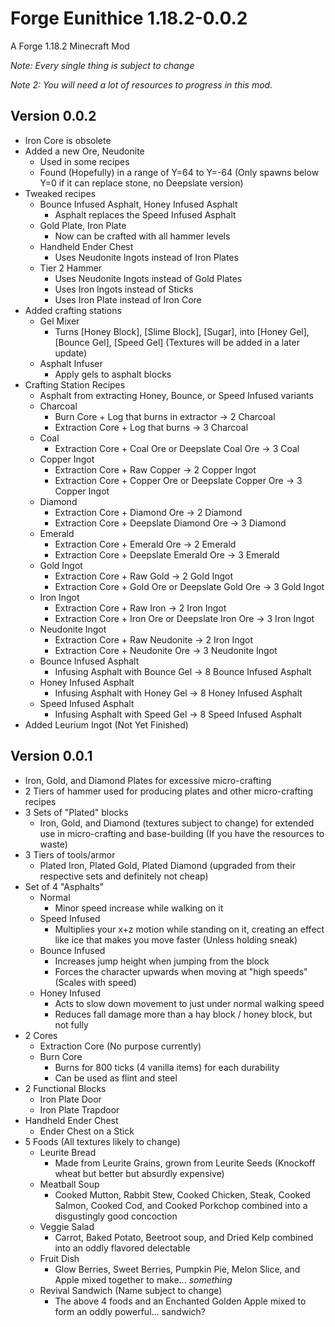 # Forge Eunithice 1.18.2-0.0.2

A Forge 1.18.2 Minecraft Mod

_Note: Every single thing is subject to change_

_Note 2: You will need a lot of resources to progress in this mod._


## Version 0.0.2
- Iron Core is obsolete
- Added a new Ore, Neudonite
  - Used in some recipes
  - Found (Hopefully) in a range of Y=64 to Y=-64 (Only spawns below Y=0 if it can replace stone, no Deepslate version)
- Tweaked recipes
  - Bounce Infused Asphalt, Honey Infused Asphalt
    - Asphalt replaces the Speed Infused Asphalt
  - Gold Plate, Iron Plate
    - Now can be crafted with all hammer levels
  - Handheld Ender Chest
    - Uses Neudonite Ingots instead of Iron Plates
  - Tier 2 Hammer
    - Uses Neudonite Ingots instead of Gold Plates
    - Uses Iron Ingots instead of Sticks
    - Uses Iron Plate instead of Iron Core
- Added crafting stations
  - Gel Mixer
    - Turns [Honey Block], [Slime Block], [Sugar], into [Honey Gel], [Bounce Gel], [Speed Gel] (Textures will be added in a later update)
  - Asphalt Infuser
    - Apply gels to asphalt blocks
- Crafting Station Recipes
  - Asphalt from extracting Honey, Bounce, or Speed Infused variants
  - Charcoal
    - Burn Core + Log that burns in extractor -> 2 Charcoal
    - Extraction Core + Log that burns -> 3 Charcoal
  - Coal
    - Extraction Core + Coal Ore or Deepslate Coal Ore -> 3 Coal
  - Copper Ingot
    - Extraction Core + Raw Copper -> 2 Copper Ingot
    - Extraction Core + Copper Ore or Deepslate Copper Ore -> 3 Copper Ingot
  - Diamond
    - Extraction Core + Diamond Ore -> 2 Diamond
    - Extraction Core + Deepslate Diamond Ore -> 3 Diamond
  - Emerald
    - Extraction Core + Emerald Ore -> 2 Emerald
    - Extraction Core + Deepslate Emerald Ore -> 3 Emerald
  - Gold Ingot
    - Extraction Core + Raw Gold -> 2 Gold Ingot
    - Extraction Core + Gold Ore or Deepslate Gold Ore -> 3 Gold Ingot
  - Iron Ingot
    - Extraction Core + Raw Iron -> 2 Iron Ingot
    - Extraction Core + Iron Ore or Deepslate Iron Ore -> 3 Iron Ingot
  - Neudonite Ingot
    - Extraction Core + Raw Neudonite -> 2 Iron Ingot
    - Extraction Core + Neudonite Ore -> 3 Neudonite Ingot
  - Bounce Infused Asphalt
    - Infusing Asphalt with Bounce Gel -> 8 Bounce Infused Asphalt
  - Honey Infused Asphalt
    - Infusing Asphalt with Honey Gel -> 8 Honey Infused Asphalt
  - Speed Infused Asphalt
    - Infusing Asphalt with Speed Gel -> 8 Speed Infused Asphalt
- Added Leurium Ingot (Not Yet Finished)

## Version 0.0.1

- Iron, Gold, and Diamond Plates for excessive micro-crafting
- 2 Tiers of hammer used for producing plates and other micro-crafting recipes
- 3 Sets of "Plated" blocks
  - Iron, Gold, and Diamond (textures subject to change) for extended use in micro-crafting and base-building (If you have the resources to waste)
- 3 Tiers of tools/armor
  - Plated Iron, Plated Gold, Plated Diamond (upgraded from their respective sets and definitely not cheap)
- Set of 4 "Asphalts"
  - Normal 
    - Minor speed increase while walking on it
  - Speed Infused
    - Multiplies your x+z motion while standing on it, creating an effect like ice that makes you move faster (Unless holding sneak)
  - Bounce Infused
    - Increases jump height when jumping from the block
    - Forces the character upwards when moving at "high speeds" (Scales with speed)
  - Honey Infused
    - Acts to slow down movement to just under normal walking speed
    - Reduces fall damage more than a hay block / honey block, but not fully
- 2 Cores
  - Extraction Core (No purpose currently)
  - Burn Core
    - Burns for 800 ticks (4 vanilla items) for each durability
    - Can be used as flint and steel
- 2 Functional Blocks
  - Iron Plate Door
  - Iron Plate Trapdoor
- Handheld Ender Chest
  - Ender Chest on a Stick
- 5 Foods (All textures likely to change)
  - Leurite Bread
    - Made from Leurite Grains, grown from Leurite Seeds (Knockoff wheat but better but absurdly expensive)
  - Meatball Soup
    - Cooked Mutton, Rabbit Stew, Cooked Chicken, Steak, Cooked Salmon, Cooked Cod, and Cooked Porkchop combined into a disgustingly good concoction
  - Veggie Salad
    - Carrot, Baked Potato, Beetroot soup, and Dried Kelp combined into an oddly flavored delectable
  - Fruit Dish
    - Glow Berries, Sweet Berries, Pumpkin Pie, Melon Slice, and Apple mixed together to make... _something_
  - Revival Sandwich (Name subject to change)
    - The above 4 foods and an Enchanted Golden Apple mixed to form an oddly powerful... sandwich?
